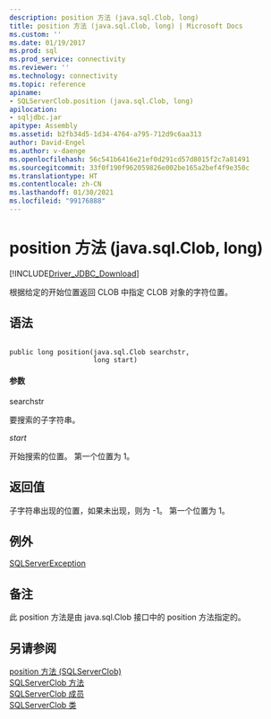 ```yaml
---
description: position 方法 (java.sql.Clob, long)
title: position 方法 (java.sql.Clob, long) | Microsoft Docs
ms.custom: ''
ms.date: 01/19/2017
ms.prod: sql
ms.prod_service: connectivity
ms.reviewer: ''
ms.technology: connectivity
ms.topic: reference
apiname:
- SQLServerClob.position (java.sql.Clob, long)
apilocation:
- sqljdbc.jar
apitype: Assembly
ms.assetid: b2fb34d5-1d34-4764-a795-712d9c6aa313
author: David-Engel
ms.author: v-daenge
ms.openlocfilehash: 56c541b6416e21ef0d291cd57d8015f2c7a81491
ms.sourcegitcommit: 33f0f190f962059826e002be165a2bef4f9e350c
ms.translationtype: HT
ms.contentlocale: zh-CN
ms.lasthandoff: 01/30/2021
ms.locfileid: "99176888"
---
```

# <a name="position-method-javasqlclob-long"></a>position 方法 (java.sql.Clob, long)
[!INCLUDE[Driver_JDBC_Download](../../../includes/driver_jdbc_download.md)]

  根据给定的开始位置返回 CLOB 中指定 CLOB 对象的字符位置。  
  
## <a name="syntax"></a>语法  
  
```  
  
public long position(java.sql.Clob searchstr,  
                     long start)  
```  
  
#### <a name="parameters"></a>参数  
 searchstr  
  
 要搜索的子字符串。  
  
 *start*  
  
 开始搜索的位置。 第一个位置为 1。  
  
## <a name="return-value"></a>返回值  
 子字符串出现的位置，如果未出现，则为 -1。 第一个位置为 1。  
  
## <a name="exceptions"></a>例外  
 [SQLServerException](../../../connect/jdbc/reference/sqlserverexception-class.md)  
  
## <a name="remarks"></a>备注  
 此 position 方法是由 java.sql.Clob 接口中的 position 方法指定的。  
  
## <a name="see-also"></a>另请参阅  
 [position 方法 (SQLServerClob)](../../../connect/jdbc/reference/position-method-sqlserverclob.md)   
 [SQLServerClob 方法](../../../connect/jdbc/reference/sqlserverclob-methods.md)   
 [SQLServerClob 成员](../../../connect/jdbc/reference/sqlserverclob-members.md)   
 [SQLServerClob 类](../../../connect/jdbc/reference/sqlserverclob-class.md)  
  
  
